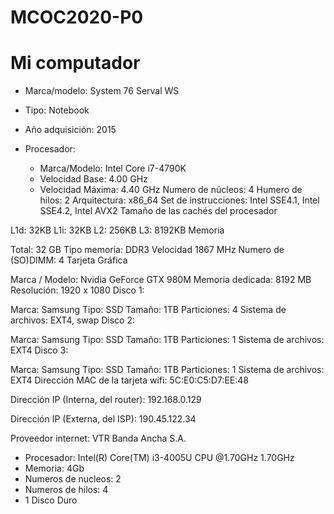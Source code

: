 # MCOC2020-P0
# Mi computador
- Marca/modelo: System 76 Serval WS

- Tipo: Notebook

- Año adquisición: 2015

- Procesador:
  - Marca/Modelo: Intel Core i7-4790K
  - Velocidad Base: 4.00 GHz
  - Velocidad Máxima: 4.40 GHz
Numero de núcleos: 4
Humero de hilos: 2
Arquitectura: x86_64
Set de instrucciones: Intel SSE4.1, Intel SSE4.2, Intel AVX2
Tamaño de las cachés del procesador

L1d: 32KB
L1i: 32KB
L2: 256KB
L3: 8192KB
Memoria

Total: 32 GB
Tipo memoria: DDR3
Velocidad 1867 MHz
Numero de (SO)DIMM: 4
Tarjeta Gráfica

Marca / Modelo: Nvidia GeForce GTX 980M
Memoria dedicada: 8192 MB
Resolución: 1920 x 1080
Disco 1:

Marca: Samsung
Tipo: SSD
Tamaño: 1TB
Particiones: 4
Sistema de archivos: EXT4, swap
Disco 2:

Marca: Samsung
Tipo: SSD
Tamaño: 1TB
Particiones: 1
Sistema de archivos: EXT4
Disco 3:

Marca: Samsung
Tipo: SSD
Tamaño: 1TB
Particiones: 1
Sistema de archivos: EXT4
Dirección MAC de la tarjeta wifi: 5C:E0:C5:D7:EE:48

Dirección IP (Interna, del router): 192.168.0.129

Dirección IP (Externa, del ISP): 190.45.122.34

Proveedor internet: VTR Banda Ancha S.A.
- Procesador: Intel(R) Core(TM) i3-4005U CPU @1.70GHz 1.70GHz
- Memoria: 4Gb 
- Numeros de nucleos: 2 
- Numeros de hilos: 4 
- 1 Disco Duro








